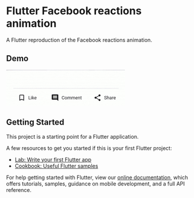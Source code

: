 # Flutter Facebook reactions animation

A Flutter reproduction of the Facebook reactions animation.
## Demo
![alt text](https://github.com/tolotrasamuel/flutter-facebook-reactions/raw/master/demo/demo.gif "Flutter Facebook Reaction Animation")


## Getting Started

This project is a starting point for a Flutter application.

A few resources to get you started if this is your first Flutter project:

- [Lab: Write your first Flutter app](https://flutter.dev/docs/get-started/codelab)
- [Cookbook: Useful Flutter samples](https://flutter.dev/docs/cookbook)

For help getting started with Flutter, view our
[online documentation](https://flutter.dev/docs), which offers tutorials,
samples, guidance on mobile development, and a full API reference.
